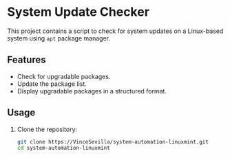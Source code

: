 # System Update Checker

This project contains a script to check for system updates on a Linux-based system using `apt` package manager.

## Features

- Check for upgradable packages.
- Update the package list.
- Display upgradable packages in a structured format.

## Usage

1. Clone the repository:
   ```bash
   git clone https://VinceSevilla/system-automation-linuxmint.git
   cd system-automation-linuxmint

